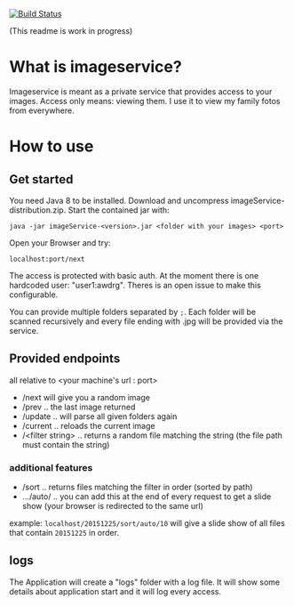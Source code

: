 [![Build Status](https://travis-ci.org/dermoritz/imageservice.svg?branch=develop)](https://travis-ci.org/dermoritz/imageservice)

(This readme is work in progress)

# What is imageservice?

Imageservice is meant as a private service that provides access to your images. Access only means: viewing them. I use it to view my family fotos from everywhere.

# How to use

## Get started

You need Java 8 to be installed. Download and uncompress imageService-distribution.zip. Start the contained jar with:

```
java -jar imageService-<version>.jar <folder with your images> <port>
```

Open your Browser and try:
```
localhost:port/next
```

The access is protected with basic auth. At the moment there is one hardcoded user: "user1:awdrg". Theres is an open issue to make this configurable.

You can provide multiple folders separated by `;`. Each folder will be scanned recursively and every file ending with .jpg will be provided via the service.

## Provided endpoints

all relative to <your machine's url : port>

* /next will give you a random image
* /prev .. the last image returned
* /update .. will parse all given folders again
* /current .. reloads the current image
* /&lt;filter string&gt; .. returns a random file matching the string (the file path must contain the string)

### additional features

* <filter string>/sort .. returns files matching the filter in order (sorted by path)
* .../auto/<seconds> .. you can add this at the end of every request to get a slide show (your browser is redirected to the same url)

example: `localhost/20151225/sort/auto/10` will give a slide show of all files that contain `20151225` in order.

## logs

The Application will create a "logs" folder with a log file. It will show some details about application start and it will log every access.
